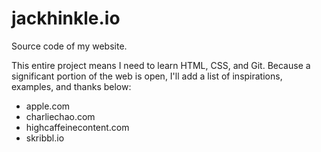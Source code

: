 # jackhinkle.io
Source code of my website.

This entire project means I need to learn HTML, CSS, and Git. Because a significant portion of the web is open, I'll add a list of inspirations, examples, and thanks below:

- apple.com
- charliechao.com
- highcaffeinecontent.com
- skribbl.io
